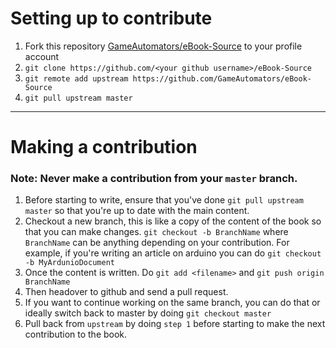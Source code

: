 # Setting up to contribute

1. Fork this repository [GameAutomators/eBook-Source](https://github.com/GameAutomators/eBook-Source) to your profile account
2. `git clone https://github.com/<your github username>/eBook-Source`
3. `git remote add upstream https://github.com/GameAutomators/eBook-Source`
4. `git pull upstream master`

--------------------------------------------------------------------

# Making a contribution

### Note: Never make a contribution from your `master` branch.

1. Before starting to write, ensure that you've done `git pull upstream master` so that you're up to date with the main content.
2. Checkout a new branch, this is like a copy of the content of the book so that you can make changes. `git checkout -b BranchName` where `BranchName` can be anything depending on your contribution. For example, if you're writing an article on arduino you can do `git checkout -b MyArdunioDocument`
3. Once the content is written. Do `git add <filename>` and `git push origin BranchName`
4. Then headover to github and send a pull request.
5. If you want to continue working on the same branch, you can do that or ideally switch back to master by doing `git checkout master`
6. Pull back from `upstream` by doing `step 1` before starting to make the next contribution to the book.